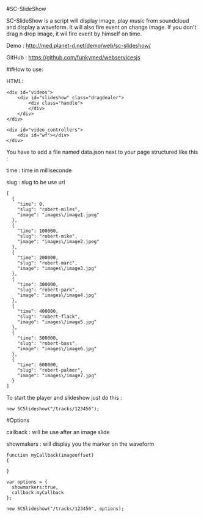 #SC-SlideShow

SC-SlideShow is a script will display image, play music from soundcloud and display a waveform. It will also fire event on change image.
If you don't drag n drop image, it wil fire event by himself on time.

Demo : http://med.planet-d.net/demo/web/sc-slideshow/

GitHub : https://github.com/funkymed/webservicesjs

##How to use:

HTML:
~~~
<div id="videos">
    <div id="slideshow" class="dragdealer">
        <div class="handle">
        </div>
    </div>
</div>

<div id="video_controllers">
    <div id="wf"></div>
</div>
~~~

You have to add a file named data.json next to your page structured like this :

time : time in milliseconde

slug : slug to be use url

~~~
[
  {
    "time": 0,
    "slug": "robert-miles",
    "image": "images\/image1.jpeg"
  },
  {
    "time": 100000,
    "slug": "robert-mike",
    "image": "images\/image2.jpeg"
  },
  {
    "time": 200000,
    "slug": "robert-marc",
    "image": "images\/image3.jpg"
  },
  {
    "time": 300000,
    "slug": "robert-park",
    "image": "images\/image4.jpg"
  },
  {
    "time": 400000,
    "slug": "robert-flack",
    "image": "images\/image5.jpg"
  },
  {
    "time": 500000,
    "slug": "robert-bass",
    "image": "images\/image6.jpg"
  },
  {
    "time": 600000,
    "slug": "robert-palmer",
    "image": "images\/image7.jpg"
  }
]
~~~

To start the player and slideshow just do this :
~~~
new SCSlideshow("/tracks/123456");
~~~

#Options

callback : will be use after an image slide

showmakers : will display you the marker on the waveform

~~~
function myCallback(imageoffset)
{

}

var options = {
  showmarkers:true,
  callback:myCallback
};

new SCSlideshow("/tracks/123456", options);
~~~
